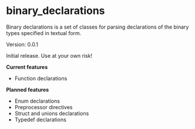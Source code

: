 binary_declarations
=====

Binary declarations is a set of classes for parsing declarations of the binary types specified in textual form.

Version: 0.0.1

Initial release. Use at your own risk!

**Current features**

- Function declarations

**Planned features**

- Enum declarations
- Preprocessor directives
- Struct and unions declarations
- Typedef declarations


